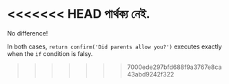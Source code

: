<<<<<<< HEAD
পার্থক্য নেই.
=======
No difference!

In both cases, `return confirm('Did parents allow you?')` executes exactly when the `if` condition is falsy.
>>>>>>> 7000ede297bfd688f9a3767e8ca43abd9242f322
